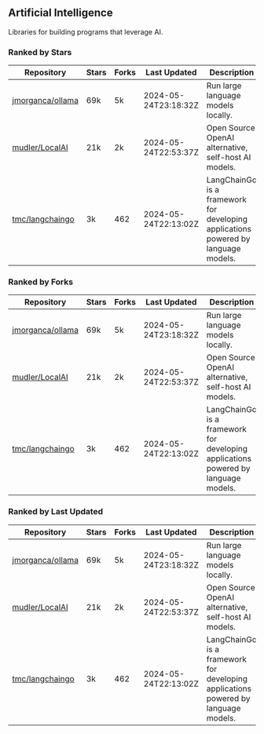 ## Artificial Intelligence

Libraries for building programs that leverage AI.

### Ranked by Stars

| Repository | Stars | Forks | Last Updated | Description | 
|------------|-------|-------|--------------|-------------|
| [jmorganca/ollama](https://github.com/jmorganca/ollama) | 69k | 5k | 2024-05-24T23:18:32Z |  Run large language models locally. |
| [mudler/LocalAI](https://github.com/mudler/LocalAI) | 21k | 2k | 2024-05-24T22:53:37Z |  Open Source OpenAI alternative, self-host AI models. |
| [tmc/langchaingo](https://github.com/tmc/langchaingo) | 3k | 462 | 2024-05-24T22:13:02Z |  LangChainGo is a framework for developing applications powered by language models. |

### Ranked by Forks

| Repository | Stars | Forks | Last Updated | Description | 
|------------|-------|-------|--------------|-------------|
| [jmorganca/ollama](https://github.com/jmorganca/ollama) | 69k | 5k | 2024-05-24T23:18:32Z |  Run large language models locally. |
| [mudler/LocalAI](https://github.com/mudler/LocalAI) | 21k | 2k | 2024-05-24T22:53:37Z |  Open Source OpenAI alternative, self-host AI models. |
| [tmc/langchaingo](https://github.com/tmc/langchaingo) | 3k | 462 | 2024-05-24T22:13:02Z |  LangChainGo is a framework for developing applications powered by language models. |

### Ranked by Last Updated

| Repository | Stars | Forks | Last Updated | Description | 
|------------|-------|-------|--------------|-------------|
| [jmorganca/ollama](https://github.com/jmorganca/ollama) | 69k | 5k | 2024-05-24T23:18:32Z |  Run large language models locally. |
| [mudler/LocalAI](https://github.com/mudler/LocalAI) | 21k | 2k | 2024-05-24T22:53:37Z |  Open Source OpenAI alternative, self-host AI models. |
| [tmc/langchaingo](https://github.com/tmc/langchaingo) | 3k | 462 | 2024-05-24T22:13:02Z |  LangChainGo is a framework for developing applications powered by language models. |

